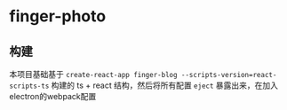 # finger-photo

## 构建

本项目基础基于 `create-react-app finger-blog --scripts-version=react-scripts-ts` 构建的 ts + react 结构，然后将所有配置 `eject` 暴露出来，在加入electron的webpack配置